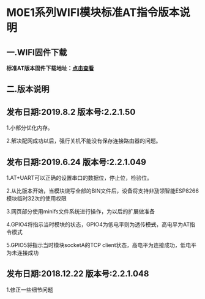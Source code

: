 # M0E1系列WIFI模块标准AT指令版本说明

## 一.WIFI固件下载

**标准AT版本固件下载地址：[点击查看](http://mqlinks.tpddns.cn:1888/kodexplorer/index.php?share/folder&user=100&sid=WF2uYeh5)**

## 二.版本说明

## 发布日期:2019.8.2 版本号:2.2.1.50

1.小部分优化内存。

2.解决配网成功以后，强行关机不能没有保存连接路由器的问题。

## 发布日期:2019.6.24 版本号:2.2.1.049

1.AT+UART可以正确的设置串口的数据位，停止位，检验位。

2.从比版本开始，当模块烧写全部的BIN文件后，设备将支持非劢领智能ESP8266模块临时32次的使用权限

3.网页部分使用minifs文件系统进行操作，为以后的扩展做准备

4.GPIO4将指示当时模块的状态，GPIO4为低电平则为透传~~模式~~，高电平为AT指令模式

5.GPIO5将指示当时模块socketA的TCP client状态，高电平为连接成功，低电平为未连接成功

## 发布日期:2018.12.22 版本号:2.2.1.048

1.修正一些细节问题
